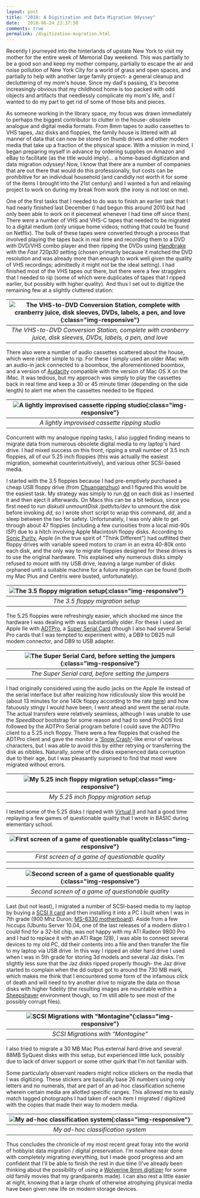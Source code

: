 ```yaml
---
layout: post
title: "2018: A Digitization and Data Migration Odyssey"
date:   2018-06-24 23:37:50
comments: true
permalink: /digitization-migration.html
---
```


Recently I journeyed into the hinterlands of upstate New York to visit my mother for the entire week of Memorial Day weekend.  This was partially to be a good son and keep my mother company, partially to escape the air and noise pollution of New York City for a world of grass and open spaces, and partially to help with another large family project- a general cleanup and decluttering of my mom's house.  Since my dad's passing, it's become increasingly obvious that my childhood home is too packed with odd objects and artifacts that needlessly complicate my mom's life, and I wanted to do my part to get rid of some of those bits and pieces.

As someone working in the library space, my focus was drawn immediately to perhaps the biggest contributor to clutter in the house- obsolete analogue and digital media formats.  From 8mm tapes to audio cassettes to VHS tapes, Jaz disks and floppies, the family house is littered with all manner of data that can now be stored on thumb drives and other modern media that take up a fraction of the physical space.  With a mission in mind, I began preparing myself in advance by ordering supplies on Amazon and eBay to facilitate (as the title would imply)... a home-based digitization and data migration odyssey!  Now, I know that there are a number of companies that are out there that would do this professionally, but costs can be prohibitive for an individual household (and candidly not worth it for some of the items I brought into the 21st century) and I wanted a fun and relaxing project to work on during my break from work (the irony is not lost on me).

One of the first tasks that I needed to do was to finish an earlier task that I had nearly finished last December (I had begun this around 2010 but had only been able to work on it piecemeal whenever I had time off since then).  There were a number of VHS and VHS-C tapes that needed to be migrated to a digital medium (only unique home videos; nothing that could be found on Netflix).  The bulk of these tapes were converted through a process that involved playing the tapes back in real time and recording them to a DVD with DVD/VHS combo player and then ripping the DVDs using [Handbrake](https://handbrake.fr/) with the _Fast 720p30_ setting (chosen primarily because it matched the DVD resolution and was already more than enough to work well given the quality of VHS recordings; admittedly it might not be the ideal setting).  I had finished most of the VHS tapes out there, but there were a few stragglers that I needed to rip (some of which were duplicates of tapes that I ripped earlier, but possibly with higher quality).  And thus I set out to digitize the remaining few at a slightly cluttered station:

| ![The VHS-to-DVD Conversion Station, complete with cranberry juice, disk sleeves, DVDs, labels, a pen, and love](images/2018-06-24-vhsdvd.jpg){:class="img-responsive"}|
|:--:| 
| *The VHS-to-DVD Conversion Station, complete with cranberry juice, disk sleeves, DVDs, labels, a pen, and love* |

There also were a number of audio cassettes scattered about the house, which were rather simple to rip.  For these I simply used an older iMac with an audio-in jack connected to a boombox, the aforementioned boombox, and a version of [Audacity](https://www.audacityteam.org/) compatible with the version of Mac OS X on the iMac.  It was tedious, but my approach was simply to play the cassettes back in real time and keep a 30 or 45 minute timer (depending on the side length) to alert me when the cassettes needed to be flipped.

| ![A lightly improvised cassette ripping studio](images/2018-06-24-audiocassette.jpg){:class="img-responsive"}|
|:--:| 
| *A lightly improvised cassette ripping studio* |

Concurrent with my analogue ripping tasks, I also juggled finding means to migrate data from numerous obsolete digital media to my laptop's hard drive.  I had mixed success on this front, ripping a small number of 3.5 inch floppies, all of our 5.25 inch floppies (this was actually the easiest migration, somewhat counterintuitively), and various other SCSI-based media.

I started with the 3.5 floppies because I had pre-emptively purchased a cheap USB floppy drive (from [Chuanganzhuo](https://www.amazon.com/gp/product/B00RXEWOAA)) and I figured this would be the easiest task.  My strategy was simply to run [dd](https://en.wikipedia.org/wiki/Dd_(Unix)) on each disk as I inserted it and then eject it afterwards.  On Macs this can be a bit tedious, since you first need to run _diskutil unmountDisk /path/to/dev_ to unmount the disk before invoking _dd_, so I wrote short script to wrap this command, _dd_, and a sleep between the two for safety.  Unfortunately, I was only able to get through about 47 floppies (including a few curiosities from a local mid-90s ISP) due to a hitch involving Apple Macintosh floppy disks.  According to [Sonic Purity](http://www.siber-sonic.com/mac/newmillfloppy.html), Apple (in the true spirit of "Think Different") had outfitted their floppy drives with variable speed motors to cram in an extra 40-80k onto each disk, and the only way to migrate floppies designed for these drives is to use the original hardware.  This explained why numerous disks simply refused to mount with my USB drive, leaving a large number of disks orphaned until a suitable machine for a future migration can be found (both my Mac Plus and Centris were busted, unfortunately).

| ![The 3.5 floppy migration setup](images/2018-06-24-3-5-floppies.jpg){:class="img-responsive"}|
|:--:| 
| *The 3.5 floppy migration setup* |

The 5.25 floppies were refreshingly easier, which shocked me since the hardware I was dealing with was substantially older.  For these I used an Apple IIe with [ADTPro](http://adtpro.com/), a [Super Serial Card](https://en.wikipedia.org/wiki/Apple_II_serial_cards#Super_Serial_Card_%E2%80%93_Apple_Computer) (though I also had several Serial Pro cards that I was tempted to experiment with), a DB9 to DB25 null modem connector, and DB9 to USB adapter.  

| ![The Super Serial Card, before setting the jumpers](images/2018-06-24-superserial.jpg){:class="img-responsive"}|
|:--:| 
| *The Super Serial card, before setting the jumpers* |

I had originally considered using the audio jacks on the Apple IIe instead of the serial interface but after realizing how ridiculously slow this would be (about 13 minutes for one 140k floppy according to the rate [here](https://retrocomputing.stackexchange.com/questions/143/what-format-is-used-for-apple-ii-cassette-tapes)) and how fatuously stingy I would have been, I went ahead and went the serial route.  The actual transfers were relatively seamless, although I was unable to use the _Speediboot_ bootstrap for some reason and had to send ProDOS first followed by the ADTPro Serial program before I could save the ADTPro client to a 5.25 inch floppy.  There were a few floppies that crashed the ADTPro client and gave the monitor a ['Snow Crash'](https://en.wikipedia.org/wiki/Snow_Crash)-like error of various characters, but I was able to avoid this by either retrying or transferring the disk as nibbles.  Naturally, some of the disks experienced data corruption due to their age, but I was pleasantly surprised to find that most were migrated without errors.

| ![My 5.25 inch floppy migration setup](images/2018-06-24-adtpro.jpg){:class="img-responsive"}|
|:--:| 
| *My 5.25 inch floppy migration setup* |

I tested some of the 5.25 disks I ripped with [Virtual II](http://www.virtualii.com/) and had a good time replaying a few games of questionable quality that I wrote in BASIC during elementary school.

| ![First screen of a game of questionable quality](images/2018-06-24-appleiigame-1.jpg){:class="img-responsive"}|
|:--:| 
| *First screen of a game of questionable quality* |

| ![Second screen of a game of questionable quality](images/2018-06-24-appleiigame-2.jpg){:class="img-responsive"}|
|:--:| 
| *Second screen of a game of questionable quality* |

Last (but not least), I migrated a number of SCSI-based media to my laptop by buying a [SCSI II card](https://storage.microsemi.com/en-us/support/scsi/2910/aha-2910c/) and then installing it into a PC I built when I was in 7th grade (900 Mhz Duron; [MS-6330 motherboard](http://www2.produktinfo.conrad.com/datenblaetter/950000-974999/974392-an-01-en-MSI_Motherboard_K7T_Turbo_2.pdf)).  Aside from a few hiccups (Ubuntu Server 10.04, one of the last releases of a modern distro I could find for a 32-bit chip, was not happy with my ATI Radeon 9800 Pro and I had to replace it with an ATI Rage 128), I was able to connect several devices to my old PC, dd their contents into a file and then transfer the file to my laptop via USB drive.  In this way I ripped an older hard drive I used when I was in 5th grade for storing 3d models and several Jaz disks.  I'm slightly less sure that the Jaz disks ripped properly though- the Jaz drive started to complain when the dd output got to around the 730 MB mark, which makes me think that I encountered some form of the infamous click of death and will need to try another drive to migrate the data on those disks with higher fidelity (the resulting images are mountable within a [Sheepshaver](https://sheepshaver.cebix.net/) environment though, so I'm still able to see most of the possibly corrupt files).

| ![SCSI Migrations with "Montagine"](images/2018-06-24-scsi.jpg){:class="img-responsive"}|
|:--:| 
| *SCSI Migrations with "Montagine"* |

I also tried to migrate a 30 MB Mac Plus external hard drive and several 88MB SyQuest disks with this setup, but experienced little luck, possibly due to lack of driver support or some other quirk that I'm not familiar with.

Some particularly observant readers might notice stickers on the media that I was digitizing.  These stickers are basically base 26 numbers using only letters and no numerals, that are part of an ad-hoc classification scheme wherein certain media are allotted specific ranges.  This allowed me to easily match tagged photographs I had taken of each item I migrated / digitized with the copies that made their way to modern media.

| ![My ad-hoc classification system](images/2018-06-24-classification.jpg){:class="img-responsive"}|
|:--:| 
| *My ad-hoc classification system* |

Thus concludes the chronicle of my most recent great foray into the world of hobbyist data migration / digital preservation.  I'm nowhere near done with completely migrating everything, but I made good progress and am confident that I'll be able to finish the rest in due time (I've already been thinking about the possibility of using a [Wolverine 8mm digitizer](https://www.wolverinedata.com/products/new-wolverine-8mm-and-super-8) for some old family movies that my grandparents made).  I can also rest a little easier at night, knowing that a large chunk of otherwise atrophying physical media have been given new life on modern storage devices.
